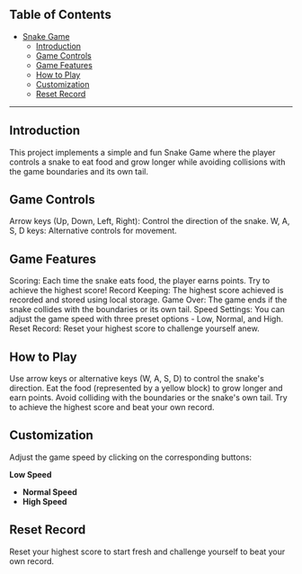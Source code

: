 ## Table of Contents
- [Snake Game](#snake-game)
  - [Introduction](#introduction)
  - [Game Controls](#game-controls)
  - [Game Features](#game-features)
  - [How to Play](#how-to-play)
  - [Customization](#customization)
  - [Reset Record](#reset-record)

---

## Introduction

This project implements a simple and fun Snake Game where the player controls a snake to eat food and grow longer while avoiding collisions with the game boundaries and its own tail.

## Game Controls

Arrow keys (Up, Down, Left, Right): Control the direction of the snake.
W, A, S, D keys: Alternative controls for movement.

## Game Features

Scoring: Each time the snake eats food, the player earns points. Try to achieve the highest score!
Record Keeping: The highest score achieved is recorded and stored using local storage.
Game Over: The game ends if the snake collides with the boundaries or its own tail.
Speed Settings: You can adjust the game speed with three preset options - Low, Normal, and High.
Reset Record: Reset your highest score to challenge yourself anew.

## How to Play

Use arrow keys or alternative keys (W, A, S, D) to control the snake's direction.
Eat the food (represented by a yellow block) to grow longer and earn points.
Avoid colliding with the boundaries or the snake's own tail.
Try to achieve the highest score and beat your own record.

## Customization


Adjust the game speed by clicking on the corresponding buttons:

**Low Speed**
- **Normal Speed**
- **High Speed**

## Reset Record
Reset your highest score to start fresh and challenge yourself to beat your own record.

